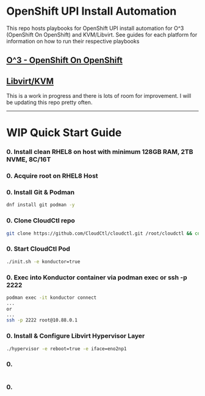 # OpenShift UPI Install Automation

This repo hosts playbooks for OpenShift UPI install automation for O^3  (OpenShift On OpenShift) and KVM/Libvirt. See guides for each platform for information on how to run their respective playbooks

## [O^3 - OpenShift On OpenShift](./O^3)
## [Libvirt/KVM](./libvirt)

This is a work in progress and there is lots of room for improvement. I will be updating this repo pretty often.

---------------------------------
# WIP Quick Start Guide


### 0. Install clean RHEL8 on host with minimum 128GB RAM, 2TB NVME, 8C/16T
### 0. Acquire root on RHEL8 Host
### 0. Install Git & Podman
```sh
dnf install git podman -y
```
### 0. Clone CloudCtl repo
```sh
git clone https://github.com/CloudCtl/cloudctl.git /root/cloudctl && cd /root/cloudctl
```
### 0. Start CloudCtl Pod
```sh
./init.sh -e konductor=true
```
### 0. Exec into Konductor container via podman exec or ssh -p 2222
```sh
podman exec -it konductor connect
...
or
...
ssh -p 2222 root@10.88.0.1
```
### 0. Install & Configure Libvirt Hypervisor Layer
```sh
./hypervisor -e reboot=true -e iface=eno2np1
```
### 0. 
```sh
```
### 0. 
```sh
```
